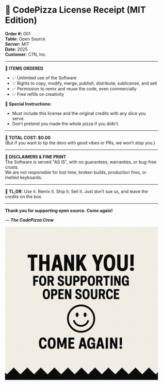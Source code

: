 # 🧾 CodePizza License Receipt (MIT Edition)

**Order #:** 001  
**Table:** Open Source  
**Server:** MIT  
**Date:** 2025  
**Customer:** C7N, Inc. 

---

**🍕 ITEMS ORDERED**

- ✅ Unlimited use of the Software  
- ✅ Rights to copy, modify, merge, publish, distribute, sublicense, and sell  
- ✅ Permission to remix and reuse the code, even commercially  
- ✅ Free refills on creativity  

**🧀 Special Instructions:**  
- Must include this license and the original credits with any slice you serve.  
- Don’t pretend you made the whole pizza if you didn’t.

---

**💸 TOTAL COST: $0.00**  
(But if you want to tip the devs with good vibes or PRs, we won’t stop you.)

---

**🛑 DISCLAIMERS & FINE PRINT**  
The Software is served "AS IS", with no guarantees, warranties, or bug-free crusts.  
We are not responsible for lost time, broken builds, production fires, or melted keyboards.

---

**🍕 TL;DR:**
Use it. Remix it. Ship it. Sell it. Just don’t sue us, and leave the credits on the box.

---

**Thank you for supporting open source. Come again!**

— ***The CodePizza Crew***

![Thank You Footer](./assets/ThankYou.png)


